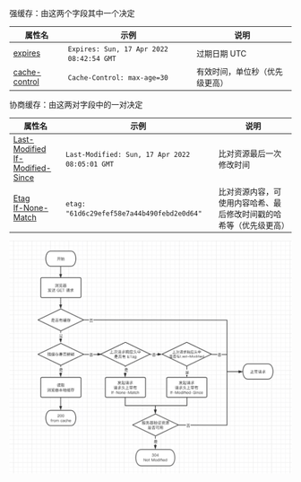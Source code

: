 强缓存：由这两个字段其中一个决定

| 属性名 | 示例 | 说明 |
| - | - | - |
| [expires](https://developer.mozilla.org/zh-CN/docs/Web/HTTP/Headers/Expires) | `Expires: Sun, 17 Apr 2022 08:42:54 GMT` | 过期日期 UTC |
| [cache-control](https://developer.mozilla.org/zh-CN/docs/Web/HTTP/Headers/Cache-Control) | `Cache-Control: max-age=30` | 有效时间，单位秒（优先级更高）|


协商缓存：由这两对字段中的一对决定

| 属性名 | 示例 | 说明 |
| - | - | - |
| [Last-Modified](https://developer.mozilla.org/zh-CN/docs/Web/HTTP/Headers/Last-Modified)<br>[If-Modified-Since](https://developer.mozilla.org/zh-CN/docs/Web/HTTP/Headers/If-Modified-Since) | `Last-Modified: Sun, 17 Apr 2022 08:05:01 GMT` | 比对资源最后一次修改时间 |
| [Etag](https://developer.mozilla.org/zh-CN/docs/Web/HTTP/Headers/ETag)<br>[If-None-Match](https://developer.mozilla.org/zh-CN/docs/Web/HTTP/Headers/If-None-Match) | `etag: "61d6c29efef58e7a44b490febd2e0d64"` | 比对资源内容，可使用内容哈希、最后修改时间戳的哈希等（优先级更高）|

![](./img/flow.png)
